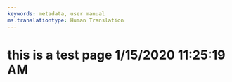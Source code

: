 ```yaml
---
keywords: metadata, user manual
ms.translationtype: Human Translation
---
```

# this is a test page 1/15/2020 11:25:19 AM